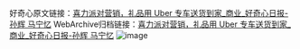 好奇心原文链接：[喜力派对营销，礼品用 Uber 专车送货到家_商业_好奇心日报-孙辉 马宁忆](https://www.qdaily.com/articles/4083.html)
WebArchive归档链接：[喜力派对营销，礼品用 Uber 专车送货到家_商业_好奇心日报-孙辉 马宁忆](http://web.archive.org/web/20190623153516/https://www.qdaily.com/articles/4083.html)
![image](http://ww3.sinaimg.cn/large/007d5XDpgy1g3vdxkximuj30u02o57wh)